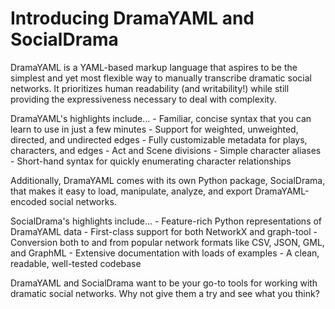 # Introducing DramaYAML and SocialDrama

DramaYAML is a YAML-based markup language that aspires to be the simplest and yet most flexible way to manually transcribe dramatic social networks.
It prioritizes human readability (and writability!) while still providing the expressiveness necessary to deal with complexity.

DramaYAML's highlights include...
    - Familiar, concise syntax that you can learn to use in just a few minutes
    - Support for weighted, unweighted, directed, and undirected edges
    - Fully customizable metadata for plays, characters, and edges
    - Act and Scene divisions
    - Simple character aliases
    - Short-hand syntax for quickly enumerating character relationships

Additionally, DramaYAML comes with its own Python package, SocialDrama, that makes it easy to load, manipulate, analyze, and export DramaYAML-encoded social networks.

SocialDrama's highlights include...
    - Feature-rich Python representations of DramaYAML data
    - First-class support for both NetworkX and graph-tool
    - Conversion both to and from popular network formats like CSV, JSON, GML, and GraphML
    - Extensive documentation with loads of examples
    - A clean, readable, well-tested codebase

DramaYAML and SocialDrama want to be your go-to tools for working with dramatic social networks.
Why not give them a try and see what you think?
